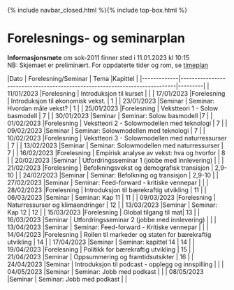 {% include navbar_closed.html %}{% include top-box.html %}
# Forelesnings- og seminarplan  

**Informasjonsmøte** om sok-2011 finner sted i 11.01.2023 kl 10:15   
NB: Skjemaet er preliminært. For oppdaterte tider og rom, se [timeplan](https://timeplan.uit.no/emne_timeplan.php?sem=23v&module=SOK-2011-1#week=1-25) 


|Dato         | Forelesning/Seminar | Tema                                                 |Kapittel |
|-------------|----------------------------------------------------------------------------|---------|
| 11/01/2023  |Forelesning          | Introduksjon til kurset                              |    |
| 17/01/2023  |Forelesning          | Introduksjon til økonomisk vekst. | 1   |
| 23/01/2023  |Seminar              | Seminar: Hvordan måle vekst?                         | 1   |
| 25/01/2023  |Forelesning          | Vekstteori 1 - Solow basmodell                       | 7       |
| 30/01/2023  |Seminar              | Seminar: Solow basmodell                              |7  |
| 01/02/2023  |Forelesning          | Vekstteori 2 - Solowmodellen med teknologi | 7 |
| 09/02/2023  |Seminar              | Seminar: Solowmodellen med teknologi   | 7   |
| 10/02/2023  |Forelesning          | Vekstteori 3 - Solowmodellen med naturressurser | 7      |
| 13/02/2023  |Seminar              | Seminar: Solowmodellen med naturressurser             | 7  |
| 16/02/2023  |Forelesning          | Empirisk analyse av vekst: hva og hvorfor        | 8    |
| 20/02/2023  |Seminar              | Utfordringsseminar 1 (jobbe med innlevering)                          |   |
| 21/02/2023  |Forelesning          |  Befolkningsvekst og demografisk transisjon           | 2,9-10 |
| 24/02/2023  |Seminar              | Seminar: Befolkning og transisjon  | 2,9-10  |
| 27/02/2023  |Seminar              | Seminar: Feed-forward - kritiske vennepar                   |  |
| 28/02/2023  |Forelesning          | Introduksjon til bærekraftig utvikling                       | 11       |
| 06/03/2023  |Seminar              | Seminar: Kap 11           | 11  |
| 09/03/2023  |Forelesning          | Naturressurser og klimaendringer         | 12       |
| 13/03/2023  |Seminar              | Seminar: Kap 12                    | 12  |
| 15/03/2023  |Forelesning          | Global tilgang til mat| 13   |
| 16/03/2023  |Seminar              | Utfordringsseminar 2 (jobbe med innlevering)          |   |
| 13/04/2023  |Seminar              | Seminar: Feed-forward - Kritiske vennepar          |  |
| 14/04/2023  |Forelesning          | Rollen til markeder og staten for bærekraftig utvikling                | 14      |
| 17/04/2023  |Seminar              | Seminar: kapittel 14           | 14  |
| 19/04/2023  |Forelesning          | Politikk for bærekraftig utvikling                   | 15      |
| 21/04/2023  |Seminar              | Oppsummering og framtidsutsikter                      |  16 |
| 24/04/2023  |Seminar              | Introduksjon til podcast - opplegg og innspilling                         |   |
| 04/05/2023  |Seminar              | Seminar: Jobb med podkast                  |  |
| 08/05/2023  |Seminar              | Seminar: Jobb med podkast                         |   |

   





